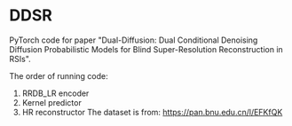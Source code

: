 # DDSR
PyTorch code for paper "Dual-Diffusion: Dual Conditional Denoising Diffusion Probabilistic Models for Blind Super-Resolution Reconstruction in RSIs".

The order of running code:
1. RRDB_LR encoder
2. Kernel predictor
3. HR reconstructor
The dataset is from:
https://pan.bnu.edu.cn/l/EFKfQK 
